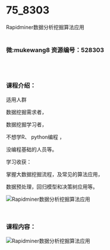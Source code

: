 # 75_8303
Rapidminer数据分析挖掘算法应用
<br/></br>
<h3>微:mukewang8 资源编号：528303</h3>
<br/></br>
<h3>课程介绍：</h3>
<p>适用人群</p>
<p>数据挖掘需求者，</p>
<p>数据挖掘学习者，</p>
<p>不想学R、 python编程 ，</p>
<p>没编程基础的人员等。</p>
<p>学习收获：</p>
<p>掌握大数据挖掘流程，及常见的算法应用，</p>
<p>数据预处理，回归模型和决策树应用等。</p>
<p><img src="https://www.ko996.com/wp-content/uploads/img/2019/11/1-2-300x169.png" alt="Rapidminer数据分析挖掘算法应用"></p>
<p>&nbsp;</p>
<h3>课程内容：</h3>
<p><img src="https://www.ko996.com/wp-content/uploads/img/2019/11/2-2.png" alt="Rapidminer数据分析挖掘算法应用"></p>
<p>&nbsp;</p>
